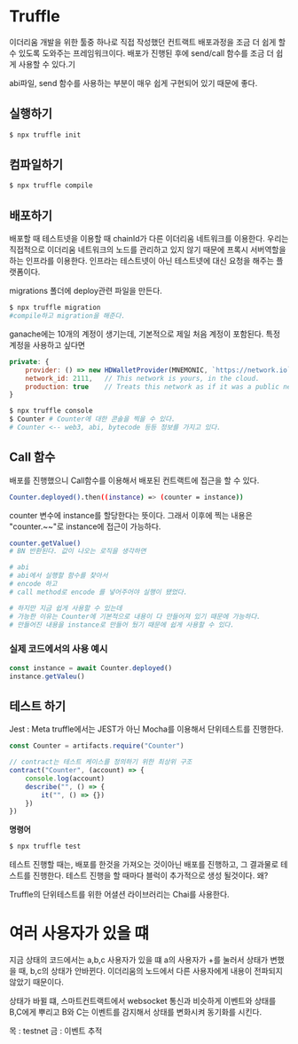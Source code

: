 # Truffle

이더리움 개발을 위한 툴중 하나로 직접 작성했던 컨트랙트 배포과정을 조금 더 쉽게 할 수 있도록 도와주는 프레임워크이다.
배포가 진행된 후에 send/call 함수를 조금 더 쉽게 사용할 수 있다.기

abi파일, send 함수를 사용하는 부분이 매우 쉽게 구현되어 있기 때문에 좋다.

## 실행하기

```sh
$ npx truffle init
```

## 컴파일하기

```sh
$ npx truffle compile
```

## 배포하기

배포할 때 테스트넷을 이용할 때 chainId가 다른 이더리움 네트워크를 이용한다.
우리는 직접적으로 이더리움 네트워크의 노드를 관리하고 있지 않기 때문에 프록시 서버역할을 하는 인프라를 이용한다.
인프라는 테스트넷이 아닌 테스트넷에 대신 요청을 해주는 플랫폼이다.

migrations 폴더에 deploy관련 파일을 만든다.

```sh
$ npx truffle migration
#compile하고 migration을 해준다.
```

ganache에는 10개의 계정이 생기는데, 기본적으로 제일 처음 계정이 포함된다.
특정 계정을 사용하고 싶다면

```js
private: {
    provider: () => new HDWalletProvider(MNEMONIC, `https://network.io`),
    network_id: 2111,   // This network is yours, in the cloud.
    production: true    // Treats this network as if it was a public net. (default: false)
}
```

```sh
$ npx truffle console
$ Counter # Counter에 대한 콘솔을 찍을 수 있다.
# Counter <-- web3, abi, bytecode 등등 정보를 가지고 있다.
```

## Call 함수

배포를 진행했으니 Call함수를 이용해서 배포된 컨트랙트에 접근을 할 수 있다.

```sh
Counter.deployed().then((instance) => (counter = instance))
```

counter 변수에 instance를 할당한다는 뜻이다.
그래서 이후에 찍는 내용은 "counter.~~"로 instance에 접근이 가능하다.

```sh
counter.getValue()
# BN 반환된다. 값이 나오는 로직을 생각하면

# abi
# abi에서 실행할 함수를 찾아서
# encode 하고
# call method로 encode 를 넣어주어야 실행이 됐었다.

# 하지만 지금 쉽게 사용할 수 있는데
# 가능한 이유는 Counter에 기본적으로 내용이 다 만들어져 있기 때문에 가능하다.
# 만들어진 내용을 instance로 만들어 뒀기 때문에 쉽게 사용할 수 있다.
```

### 실제 코드에서의 사용 예시

```js
const instance = await Counter.deployed()
instance.getValeu()
```

## 테스트 하기

Jest : Meta
truffle에서는 JEST가 아닌 Mocha를 이용해서 단위테스트를 진행한다.

```js
const Counter = artifacts.require("Counter")

// contract는 테스트 케이스를 정의하기 위한 최상위 구조
contract("Counter", (account) => {
    console.log(account)
    describe("", () => {
        it("", () => {})
    })
})
```

**명령어**

```sh
$ npx truffle test
```

테스트 진행할 때는, 배포를 한것을 가져오는 것이아닌 배포를 진행하고, 그 결과물로 테스트를 진행한다.
테스트 진행을 할 때마다 블럭이 추가적으로 생성 될것이다. 왜?

Truffle의 단위테스트를 위한 어셜션 라이브러리는 Chai를 사용한다.

# 여러 사용자가 있을 떄

지금 상태의 코드에서는 a,b,c 사용자가 있을 떄 a의 사용자가 +를 눌러서 상태가 변했을 때, b,c의 상태가 안바뀐다.
이더리움의 노드에서 다른 사용자에게 내용이 전파되지 않았기 때문이다.

상태가 바뀔 떄, 스마트컨트랙트에서 websocket 통신과 비슷하게 이벤트와 상태를 B,C에게 뿌리고 B와 C는 이벤트를 감지해서 상태를 변화시켜 동기화를 시킨다.

목 : testnet
금 : 이벤트 추적
